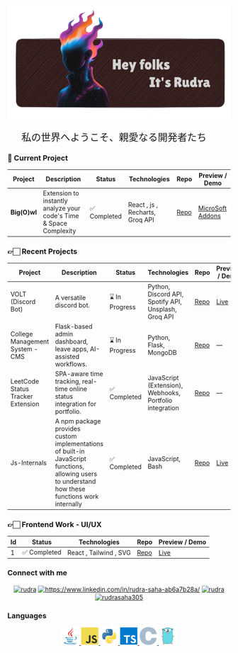 <p align="center">
  <img src="https://github.com/Rudrajiii/Rudrajiii/blob/main/type7c-wb.png?raw=true"
       />
</p>



<p align="center" style="font-family: 'Shadows Into Light', cursive; font-size: 22px;">
  私の世界へようこそ、親愛なる開発者たち 🩷
</p>



### 🔭 Current Project

| Project | Description | Status | Technologies | Repo | Preview / Demo |
|--------|-------------|--------|--------------|------|----------------|
| **Big(O)wl** | Extension to instantly analyze your code's Time & Space Complexity | ✅ Completed | React , js , Recharts, Groq API | [Repo](https://github.com/Rudrajiii/Big-O-wl) | [MicroSoft Addons](https://t.co/vnYPptA3sy) |

### 👉🏻 Recent Projects

| Project | Description | Status | Technologies | Repo | Preview / Demo |
|--------|-------------|--------|--------------|------|----------------|
| VOLT (Discord Bot) | A versatile discord bot. | ⌛ In Progress | Python, Discord API, Spotify API, Unsplash, Groq API | [Repo](https://github.com/Rudrajiii/VOLT-WEB) | [Live](https://volt-web-rose.vercel.app/) |
| College Management System - CMS | Flask-based admin dashboard, leave apps, AI-assisted workflows. | ⌛ In Progress | Python, Flask, MongoDB | [Repo](https://github.com/Rudrajiii/clg-management-app) | — |
| LeetCode Status Tracker Extension | SPA-aware time tracking, real-time online status integration for portfolio. | ✅ Completed | JavaScript (Extension), Webhooks, Portfolio integration | [Repo](https://github.com/Rudrajiii/leetcode-status-tracker-extension) | — |
| Js-Internals | A npm package provides custom implementations of built-in JavaScript functions, allowing users to understand how these functions work internally | ✅ Completed | JavaScript, Bash | [Repo](https://github.com/Rudrajiii/Js-Internals) | [Live](https://www.npmjs.com/package/js-internals) |

### 👉🏻 Frontend Work - UI/UX

| Id | Status | Technologies | Repo | Preview / Demo |
|--------|-------------|--------|--------------|------|
| 1 | ✅ Completed | React , Tailwind , SVG | [Repo](https://github.com/Rudrajiii/CodeQuest) | [Live](https://codequest-five.vercel.app/) |



### Connect with me
<p align="center">
<a href="https://twitter.com/Rudra_X_Rudra" target="blank"><img align="center" src="https://raw.githubusercontent.com/rahuldkjain/github-profile-readme-generator/master/src/images/icons/Social/twitter.svg" alt="rudra" height="30" width="40" /></a>
<a href="https://www.linkedin.com/in/rudra-saha-ab6a7b28a/" target="blank"><img align="center" src="https://raw.githubusercontent.com/rahuldkjain/github-profile-readme-generator/master/src/images/icons/Social/linked-in-alt.svg" alt="https://www.linkedin.com/in/rudra-saha-ab6a7b28a/" height="30" width="40" /></a>
<a href="https://stackoverflow.com/users/rudra" target="blank"><img align="center" src="https://raw.githubusercontent.com/rahuldkjain/github-profile-readme-generator/master/src/images/icons/Social/stack-overflow.svg" alt="rudra" height="30" width="40" /></a>
<a href="https://www.leetcode.com/rudrasaha305" target="blank"><img align="center" src="https://raw.githubusercontent.com/rahuldkjain/github-profile-readme-generator/master/src/images/icons/Social/leet-code.svg" alt="rudrasaha305" height="30" width="40" /></a>
</p>

### Languages
<p align="center">
  <a href="https://www.java.com" target="_blank" rel="noreferrer"> <img src="https://raw.githubusercontent.com/devicons/devicon/master/icons/java/java-original.svg" alt="java" width="40" height="40"/> </a>
  <a href="https://developer.mozilla.org/en-US/docs/Web/JavaScript" target="_blank" rel="noreferrer"> <img src="https://raw.githubusercontent.com/devicons/devicon/master/icons/javascript/javascript-original.svg" alt="javascript" width="40" height="40"/> </a>
  <a href="https://www.python.org" target="_blank" rel="noreferrer"> <img src="https://raw.githubusercontent.com/devicons/devicon/master/icons/python/python-original.svg" alt="python" width="40" height="40"/>  </a>
  <a href="https://www.typescriptlang.org/" target="_blank" rel="noreferrer"> <img src="https://raw.githubusercontent.com/devicons/devicon/master/icons/typescript/typescript-original.svg" alt="typescript" width="40" height="40"/> </a> 
  <a href="https://www.cprogramming.com/" target="_blank" rel="noreferrer"> <img src="https://raw.githubusercontent.com/devicons/devicon/master/icons/c/c-original.svg" alt="c" width="40" height="40"/> </a>
  <a href="https://golang.org" target="_blank" rel="noreferrer"> <img src="https://raw.githubusercontent.com/devicons/devicon/master/icons/go/go-original.svg" alt="go" width="40" height="40"/> </a>
</p>
</p>

